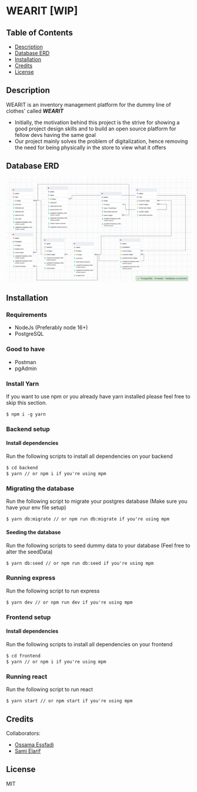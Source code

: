 # WEARIT [WIP]
## Table of Contents
- [Description](#description)
- [Database ERD](#database-erd)
- [Installation](#installation)
- [Credits](#credits)
- [License](#license)
## Description

WEARIT is an inventory management platform for the dummy line of clothes' called <i><b>WEARIT</b></i>

- Initially, the motivation behind this project is the strive for showing a good project design skills and to build an open source platform for fellow devs having the same goal
- Our project mainly solves the problem of digitalization, hence removing the need for being physically in the store to view what it offers
## Database ERD
![Database ERD](./db_erd.png)

## Installation

### Requirements
- NodeJs (Preferably node 16+)
- PostgreSQL
### Good to have
- Postman
- pgAdmin

### Install Yarn
If you want to use npm or you already have yarn installed please feel free to skip this section.

```console
$ npm i -g yarn
```
### Backend setup
#### Install dependencies
Run the following scripts to install all dependencies on your backend
```console
$ cd backend
$ yarn // or npm i if you're using mpm
```
### Migrating the database
Run the following script to migrate your postgres database
(Make sure you have your env file setup)
```console
$ yarn db:migrate // or npm run db:migrate if you're using mpm
```
#### Seeding the database
Run the following scripts to seed dummy data to your database
(Feel free to alter the seedData)
```console
$ yarn db:seed // or npm run db:seed if you're using mpm
```
### Running express
Run the following script to run express
```console
$ yarn dev // or npm run dev if you're using mpm
```

### Frontend setup
#### Install dependencies
Run the following scripts to install all dependencies on your frontend
```console
$ cd frontend
$ yarn // or npm i if you're using mpm
```
### Running react
Run the following script to run react
```console
$ yarn start // or npm start if you're using mpm
```
## Credits

Collaborators:
- [Ossama Essfadi](https://github.com/essfadi)
- [Sami Elarif](https://github.com/002fox)

## License
MIT
